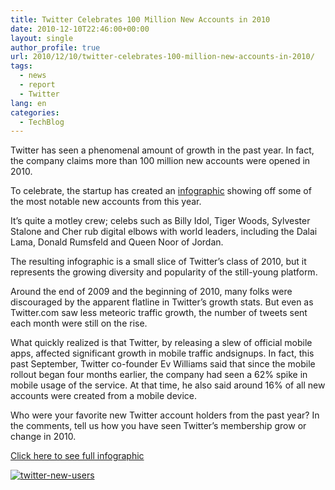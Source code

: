 ```yaml
---
title: Twitter Celebrates 100 Million New Accounts in 2010
date: 2010-12-10T22:46:00+00:00
layout: single
author_profile: true
url: 2010/12/10/twitter-celebrates-100-million-new-accounts-in-2010/
tags:
  - news
  - report
  - Twitter
lang: en
categories: 
  - TechBlog
---
```

Twitter has seen a phenomenal amount of growth in the past year. In fact, the company claims more than 100 million new accounts were opened in 2010. 

To celebrate, the startup has created an [infographic](http://yearinreview.twitter.com/whosnew/) showing off some of the most notable new accounts from this year.

It’s quite a motley crew; celebs such as Billy Idol, Tiger Woods, Sylvester Stalone and Cher rub digital elbows with world leaders, including the Dalai Lama, Donald Rumsfeld and Queen Noor of Jordan.

The resulting infographic is a small slice of Twitter’s class of 2010, but it represents the growing diversity and popularity of the still-young platform.

Around the end of 2009 and the beginning of 2010, many folks were discouraged by the apparent flatline in Twitter’s growth stats. But even as Twitter.com saw less meteoric traffic growth, the number of tweets sent each month were still on the rise.

What quickly realized is that Twitter, by releasing a slew of official mobile apps, affected significant growth in mobile traffic andsignups. In fact, this past September, Twitter co-founder Ev Williams said that since the mobile rollout began four months earlier, the company had seen a 62% spike in mobile usage of the service. At that time, he also said around 16% of all new accounts were created from a mobile device.

Who were your favorite new Twitter account holders from the past year? In the comments, tell us how you have seen Twitter’s membership grow or change in 2010.

[Click here to see full infographic](http://yearinreview.twitter.com/whosnew/)

[![twitter-new-users](http://lh4.ggpht.com/_vaUVXcmC3OI/TQKmvJiZ4HI/AAAAAAAADeU/KWJwxWz3axg/twitter-new-users_thumb%5B1%5D.png?imgmax=800 "twitter-new-users")](http://lh3.ggpht.com/_vaUVXcmC3OI/TQKmln821oI/AAAAAAAADeQ/s-0cMuBoLkc/s1600-h/twitter-new-users%5B3%5D.png)